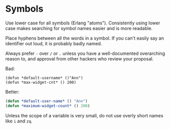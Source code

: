 # Symbols

Use lower case for all symbols (Erlang "atoms"). Consistently using lower case makes searching for symbol names easier and is more readable.

Place hyphens between all the words in a symbol. If you can't easily say an identifier out loud, it is probably badly named.

Always prefer `-` over `/` or `.` unless you have a well-documented overarching reason to, and approval from other hackers who review your proposal.

Bad:

```text
(defun *default-username* ()"Ann")
(defun *max-widget-cnt* () 200)
```

Better:

```lisp
(defun *default-user-name* () "Ann")
(defun *maximum-widget-count* () 200)
```

Unless the scope of a variable is very small, do not use overly short names like `i` and `zq`. 
